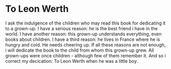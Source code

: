 # To Leon Werth

I ask the indulgence of the children who may read this book for dedicating it to a grown-up. I have a serious reason: he is the best friend i have in the world. I have another reason: this grown-up understands everything, even books about children. I have a third reason: he lives in France where he is hungry and cold. He needs cheering up. If all these reasons are not enough, i will dedicate the book to the child from whom this grown-up grew. All grown-ups were once children - although few of them remember it. And so i correct my decication: To Leon Werth when he was a little boy.
